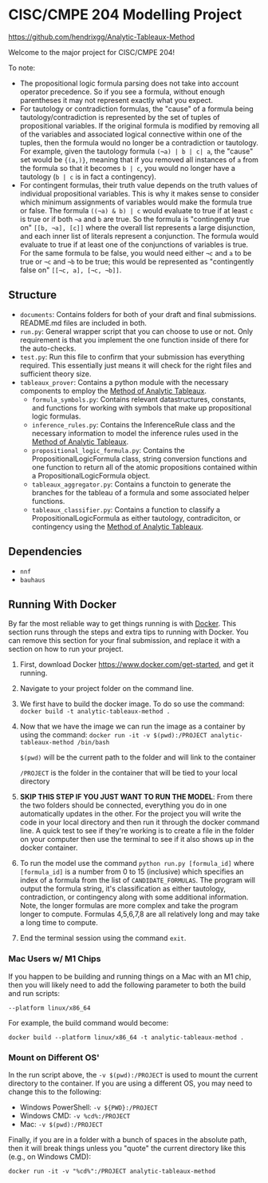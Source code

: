 # CISC/CMPE 204 Modelling Project

https://github.com/hendrixgg/Analytic-Tableaux-Method

Welcome to the major project for CISC/CMPE 204!

To note:
* The propositional logic formula parsing does not take into account operator precedence. So if you see a formula, without enough parentheses it may not represent exactly what you expect.
* For tautology or contradiction formulas, the "cause" of a formula being tautology/contradiction is represented by the set of tuples of propositional variables. If the original formula is modified by removing all of the variables and associated logical connective within one of the tuples, then the formula would no longer be a contradiction or tautology. For example, given the tautology formula `(¬a) | b | c| a`, the "cause" set would be `{(a,)}`, meaning that if you removed all instances of `a` from the formula so that it becomes `b | c`, you would no longer have a tautology (`b | c` is in fact a contingency).
* For contingent formulas, their truth value depends on the truth values of individual propositional variables. This is why it makes sense to consider which minimum assignments of variables would make the formula true or false. The formula `((¬a) & b) | c` would evaluate to true if at least `c` is true or if both `¬a` and `b` are true. So the formula is "contingently true on" `[[b, ¬a], [c]]` where the overall list represents a large disjunction, and each inner list of literals represent a conjunction. The formula would evaluate to true if at least one of the conjunctions of variables is true. For the same formula to be false, you would need either `¬c` and `a` to be true or `¬c` and `¬b` to be true; this would be represented as "contingently false on" `[[¬c, a], [¬c, ¬b]]`.

## Structure

* `documents`: Contains folders for both of your draft and final submissions. README.md files are included in both.
* `run.py`: General wrapper script that you can choose to use or not. Only requirement is that you implement the one function inside of there for the auto-checks.
* `test.py`: Run this file to confirm that your submission has everything required. This essentially just means it will check for the right files and sufficient theory size.
* `tableaux_prover`: Contains a python module with the necessary components to employ the [Method of Analytic Tableaux](https://en.wikipedia.org/wiki/Method_of_analytic_tableaux).
    * `formula_symbols.py`: Contains relevant datastructures, constants, and functions for working with symbols that make up propositional logic formulas.
    * `inference_rules.py`: Contains the InferenceRule class and the necessary information to model the inference rules used in the [Method of Analytic Tableaux](https://en.wikipedia.org/wiki/Method_of_analytic_tableaux).
    * `propositional_logic_formula.py`: Contains the PropositionalLogicFormula class, string conversion functions and one function to return all of the atomic propositions contained within a PropositionalLogicFormula object.
    * `tableaux_aggregator.py`: Contains a functoin to generate the branches for the tableau of a formula and some associated helper functions.
    * `tableaux_classifier.py`: Contains a function to classify a PropositionalLogicFormula as either tautology, contradiciton, or contingency using the [Method of Analytic Tableaux](https://en.wikipedia.org/wiki/Method_of_analytic_tableaux).

## Dependencies
* `nnf`
* `bauhaus`

## Running With Docker

By far the most reliable way to get things running is with [Docker](https://www.docker.com). This section runs through the steps and extra tips to running with Docker. You can remove this section for your final submission, and replace it with a section on how to run your project.

1. First, download Docker https://www.docker.com/get-started, and get it running.

2. Navigate to your project folder on the command line.

3. We first have to build the docker image. To do so use the command:
`docker build -t analytic-tableaux-method .`

4. Now that we have the image we can run the image as a container by using the command: `docker run -it -v $(pwd):/PROJECT analytic-tableaux-method /bin/bash`

    `$(pwd)` will be the current path to the folder and will link to the container

    `/PROJECT` is the folder in the container that will be tied to your local directory

5. **SKIP THIS STEP IF YOU JUST WANT TO RUN THE MODEL**: From there the two folders should be connected, everything you do in one automatically updates in the other. For the project you will write the code in your local directory and then run it through the docker command line. A quick test to see if they're working is to create a file in the folder on your computer then use the terminal to see if it also shows up in the docker container.

6. To run the model use the command `python run.py [formula_id]` where `[formula_id]` is a number from 0 to 15 (inclusive) which specifies an index of a formula from the list of `CANDIDATE_FORMULAS`. The program will output the formula string, it's classification as either tautology, contradiction, or contingency along with some additional information. Note, the longer formulas are more complex and take the program longer to compute. Formulas 4,5,6,7,8 are all relatively long and may take a long time to compute.

7. End the terminal session using the command `exit`.

### Mac Users w/ M1 Chips

If you happen to be building and running things on a Mac with an M1 chip, then you will likely need to add the following parameter to both the build and run scripts:

```
--platform linux/x86_64
```

For example, the build command would become:

```
docker build --platform linux/x86_64 -t analytic-tableaux-method .
```

### Mount on Different OS'

In the run script above, the `-v $(pwd):/PROJECT` is used to mount the current directory to the container. If you are using a different OS, you may need to change this to the following:

- Windows PowerShell: `-v ${PWD}:/PROJECT`
- Windows CMD: `-v %cd%:/PROJECT`
- Mac: `-v $(pwd):/PROJECT`

Finally, if you are in a folder with a bunch of spaces in the absolute path, then it will break things unless you "quote" the current directory like this (e.g., on Windows CMD):

```
docker run -it -v "%cd%":/PROJECT analytic-tableaux-method
```
